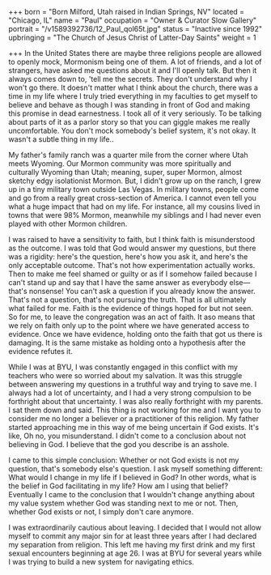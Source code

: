 +++
born = "Born Milford, Utah raised in Indian Springs, NV"
located = "Chicago, IL"
name = "Paul"
occupation = "Owner & Curator Slow Gallery"
portrait = "/v1589392736/12_Paul_qol65t.jpg"
status = "Inactive since 1992"
upbringing = "The Church of Jesus Christ of Latter-Day Saints"
weight = 1

+++
In the United States there are maybe three religions people are allowed to openly mock, Mormonism being one of them. A lot of friends, and a lot of strangers, have asked me questions about it and I'll openly talk. But then it always comes down to, 'tell me the secrets. They don't understand why I won't go there. It doesn't matter what I think about the church, there was a time in my life where I truly tried everything in my faculties to get myself to believe and behave as though I was standing in front of God and making this promise in dead earnestness. I took all of it very seriously. To be talking about parts of it as a parlor story so that you can giggle makes me really uncomfortable. You don't mock somebody's belief system, it's not okay. It wasn't a subtle thing in my life..

My father's family ranch was a quarter mile from the corner where Utah meets Wyoming. Our Mormon community was more spiritually and culturally Wyoming than Utah; meaning, super, super Mormon, almost sketchy edgy isolationist Mormon. But, I didn't grow up on the ranch, I grew up in a tiny military town outside Las Vegas. In military towns, people come and go from a really great cross-section of America. I cannot even tell you what a huge impact that had on my life. For instance, all my cousins lived in towns that were 98% Mormon, meanwhile my siblings and I had never even played with other Mormon children.

I was raised to have a sensitivity to faith, but I think faith is misunderstood as the outcome. I was told that God would answer my questions, but there was a rigidity: here's the question, here's how you ask it, and here's the only acceptable outcome. That's not how experimentation actually works. Then to make me feel shamed or guilty or as if I somehow failed because I can't stand up and say that I have the same answer as everybody else—that's nonsense! You can't ask a question if you already know the answer. That's not a question, that's not pursuing the truth. That is all ultimately what failed for me. Faith is the evidence of things hoped for but not seen. So for me, to leave the congregation was an act of faith. It aso means that we rely on faith only up to the point where we have generated access to evidence. Once we have evidence, holding onto the faith that got us there is damaging. It is the same mistake as holding onto a hypothesis after the evidence refutes it.

While I was at BYU, I was constantly engaged in this conflict with my teachers who were so worried about my salvation. It was this struggle between answering my questions in a truthful way and trying to save me. I always had a lot of uncertainty, and I had a very strong compulsion to be forthright about that uncertainty. I was also really forthright with my parents. I sat them down and said. This thing is not working for me and I want you to consider me no longer a believer or a practitioner of this religion. My father started approaching me in this way of me being uncertain if God exists. It's like, Oh no, you misunderstand. I didn't come to a conclusion about not believing in God. I believe that the god you describe is an asshole.

I came to this simple conclusion: Whether or not God exists is not my question, that's somebody else's question. I ask myself something different: What would I change in my life if I believed in God? In other words, what is the belief in God facilitating in my life? How am I using that belief? Eventually I came to the conclusion that I wouldn't change anything about my value system whether God was standing next to me or not. Then, whether God exists or not, I simply don't care anymore.

I was extraordinarily cautious about leaving. I decided that I would not allow myself to commit any major sin for at least three years after I had declared my separation from religion. This left me having my first drink and my first sexual encounters beginning at age 26. I was at BYU for several years while I was trying to build a new system for navigating ethics.